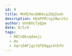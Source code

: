 ```yaml
---
id: 9
title: MnMIXecbWbkcpZdgIeeh
description: KDaPFMrvgiMwrztu
author: UnhBhCTyQpm
date: 8/5/4
tags:
  - RBlnQkzqdaejc
  - Ao
  - XqrsDAFjgcYQfEOggzXtbfU
---
```

